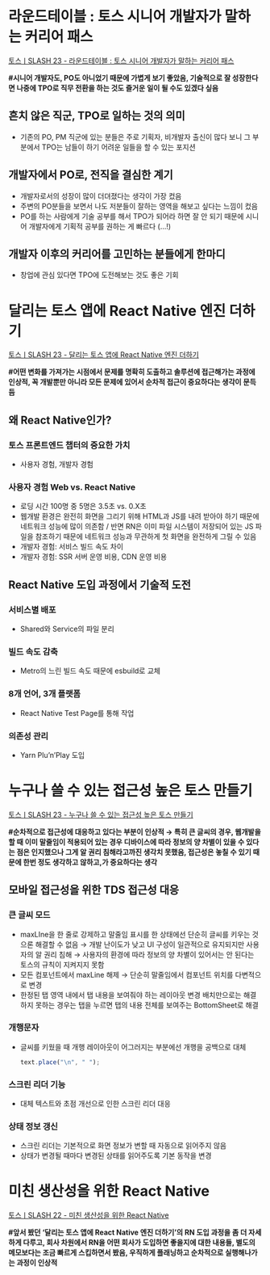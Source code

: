 # 라운드테이블 : 토스 시니어 개발자가 말하는 커리어 패스

[토스ㅣSLASH 23 - 라운드테이블 : 토스 시니어 개발자가 말하는 커리어 패스](https://youtu.be/Y96tr9SVNy8)

**#시니어 개발자도, PO도 아니었기 때문에 가볍게 보기 좋았음, 기술적으로 잘 성장한다면 나중에 TPO로 직무 전환을 하는 것도 즐거운 일이 될 수도 있겠다 싶음**

## 흔치 않은 직군, TPO로 일하는 것의 의미

- 기존의 PO, PM 직군에 있는 분들은 주로 기획자, 비개발자 출신이 많다 보니 그 부분에서 TPO는 남들이 하기 어려운 일들을 할 수 있는 포지션

## 개발자에서 PO로, 전직을 결심한 계기

- 개발자로서의 성장이 많이 더뎌졌다는 생각이 가장 컸음
- 주변의 PO분들을 보면서 나도 저분들이 잘하는 영역을 해보고 싶다는 느낌이 컸음
- PO를 하는 사람에게 기술 공부를 해서 TPO가 되어라 하면 잘 안 되기 때문에 시니어 개발자에게 기획적 공부를 권하는 게 빠르다 (…!)

## 개발자 이후의 커리어를 고민하는 분들에게 한마디

- 창업에 관심 있다면 TPO에 도전해보는 것도 좋은 기회

# 달리는 토스 앱에 React Native 엔진 더하기

[토스ㅣSLASH 23 - 달리는 토스 앱에 React Native 엔진 더하기](https://youtu.be/6H9WQDRFZYg)

**#어떤 변화를 가져가는 시점에서 문제를 명확히 도출하고 솔루션에 접근해가는 과정에 인상적, 꼭 개발뿐만 아니라 모든 문제에 있어서 순차적 접근이 중요하다는 생각이 문득 듬**

## 왜 React Native인가?

### 토스 프론트엔드 챕터의 중요한 가치

- 사용자 경험, 개발자 경험

### 사용자 경험 Web vs. React Native

- 로딩 시간 100명 중 5명은 3.5초 vs. 0.X초
- 웹개발 환경은 완전히 화면을 그리기 위해 HTML과 JS를 내려 받아야 하기 때문에 네트워크 성능에 많이 의존함 / 반면 RN은 이미 파일 시스템이 저장되어 있는 JS 파일을 참조하기 때문에 네트워크 성능과 무관하게 첫 화면을 완전하게 그릴 수 있음
- 개발자 경험: 서비스 빌드 속도 차이
- 개발자 경험: SSR 서버 운영 비용, CDN 운영 비용

## React Native 도입 과정에서 기술적 도전

### 서비스별 배포

- Shared와 Service의 파일 분리

### 빌드 속도 감축

- Metro의 느린 빌드 속도 때문에 esbuild로 교체

### 8개 언어, 3개 플랫폼

- React Native Test Page를 통해 작업

### 의존성 관리

- Yarn Plu’n’Play 도입

# 누구나 쓸 수 있는 접근성 높은 토스 만들기

[토스ㅣSLASH 23 - 누구나 쓸 수 있는 접근성 높은 토스 만들기](https://youtu.be/_GwTZnhLcDI)

**#순차적으로 접근성에 대응하고 있다는 부분이 인상적 → 특히 큰 글씨의 경우, 웹개발을 할 때 이미 말줄임이 적용되어 있는 경우 디바이스에 따라 정보의 양 차별이 있을 수 있다는 점은 인지했으나 그게 알 권리 침해라고까진 생각치 못했음, 접근성은 놓칠 수 있기 때문에 한번 정도 생각하고 않하고,가 중요하다는 생각** 

## 모바일 접근성을 위한 TDS 접근성 대응

### 큰 글씨 모드

- maxLIne을 한 줄로 강제하고 말줄임 표시를 한 상태에선 단순히 글씨를 키우는 것으론 해결할 수 없음 → 개발 난이도가 낮고 UI 구성이 일관적으로 유지되지만 사용자의 알 권리 침해 → 사용자의 환경에 따라 정보의 양 차별이 있어서는 안 된다는 토스의 규칙이 지켜지지 못함
- 모든 컴포넌트에서 maxLine 해제 → 단순히 말줄임에서 컴포넌트 위치를 다변적으로 변경
- 한정된 탭 영역 내에서 탭 내용을 보여줘야 하는 레이아웃 변경 배치만으로는 해결하지 못하는 경우는 탭을 누르면 탭의 내용 전체를 보여주는 BottomSheet로 해결

### 개행문자

- 글씨를 키웠을 때 개행 레이아웃이 어그러지는 부분에선 개행을 공백으로 대체
    
    ```jsx
    text.place("\n", " ");
    ```
    

### 스크린 리더 기능

- 대체 텍스트와 초점 개선으로 인한 스크린 리더 대응

### 상태 정보 갱신

- 스크린 리더는 기본적으로 화면 정보가 변할 때 자동으로 읽어주지 않음
- 상태가 변경될 때마다 변경된 상태를 읽어주도록 기본 동작을 변경

# ****미친 생산성을 위한 React Native****

[토스ㅣSLASH 22 - 미친 생산성을 위한 React Native](https://youtu.be/b_6CjuvVg8o)

**#앞서 봤던 ‘달리는 토스 앱에 React Native 엔진 더하기’의 RN 도입 과정을 좀 더 자세하게 다루고, 회사 차원에서 RN을 어떤 회사가 도입하면 좋을지에 대한 내용들, 별도의 메모보다는 조금 빠르게 스킵하면서 봤음, 우직하게 플래닝하고 순차적으로 실행해나가는 과정이 인상적**